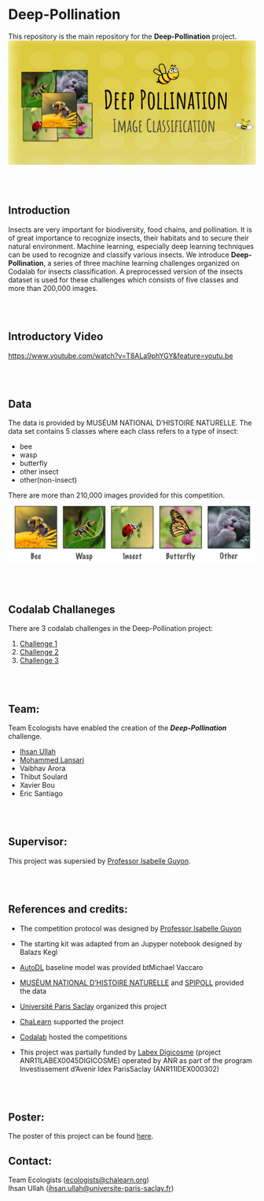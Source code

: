 # Deep-Pollination
This repository is the main repository for the **Deep-Pollination** project.
![Meta-Album cover image](deep-cover.png)


<br><br>

## Introduction
Insects are very important for biodiversity, food chains, and pollination. It is of great importance to recognize insects, their habitats and to secure their natural environment. Machine learning, especially deep learning techniques can be used to recognize and classify various insects. We introduce **Deep-Pollination**, a series of three machine learning challenges organized on Codalab for insects classification. A preprocessed version of the insects dataset is used for these challenges which consists of five classes and more than 200,000 images. 

<br><br>




## Introductory Video
https://www.youtube.com/watch?v=T8ALa9phYGY&feature=youtu.be

<br><br>


## Data
The data is provided by MUSÉUM NATIONAL D’HISTOIRE NATURELLE. The data set contains 5 classes where each class refers to a type of insect:
-   bee 
-   wasp
-   butterfly 
-   other insect
-   other(non-insect)  

There are more than 210,000 images provided for this competition.
![Class images](classes.png)

<br><br>



## Codalab Challaneges
There are 3 codalab challenges in the Deep-Pollination project:
1.  [Challenge 1](https://competitions.codalab.org/competitions/28635)
2.  [Challenge 2](https://competitions.codalab.org/competitions/28996)
3.  [Challenge 3](https://competitions.codalab.org/competitions/29425)


<br><br>


## Team: 
Team Ecologists have enabled the creation of the ***Deep-Pollination*** challenge.
- [Ihsan Ullah](https://github.com/ihsanullah2131)
- [Mohammed Lansari](https://github.com/mlansar)
- Vaibhav Arora
- Thibut Soulard
- Xavier Bou
- Eric Santiago


<br><br>


## Supervisor: 
This project was supersied by [Professor Isabelle Guyon](https://guyon.chalearn.org/).


<br><br>

## References and credits:
- The competition protocol was designed by [Professor Isabelle Guyon](https://guyon.chalearn.org/)

-   The starting kit was adapted from an Jupyper notebook designed by Balazs Kegl
-   [AutoDL](https://competitions.codalab.org/competitions/27082) baseline model was provided btMichael Vaccaro
-   [MUSÉUM NATIONAL D’HISTOIRE NATURELLE](https://www.mnhn.fr/) and [SPIPOLL](https://www.spipoll.org/) provided the data
-   [Université Paris Saclay](https://www.universite-paris-saclay.fr/) organized this project
-   [ChaLearn](http://www.chalearn.org/) supported the project
-   [Codalab](https://competitions.codalab.org/) hosted the competitions
-   This project was partially funded by [Labex Digicosme](https://digicosme.cnrs.fr/) (project ANR11LABEX0045DIGICOSME) operated by ANR as part of the program   Investissement d’Avenir Idex ParisSaclay (ANR11IDEX000302)

<br><br>


## Poster: 
The poster of this project can be found [here](poster.pdf).



## Contact: 
Team Ecologists (ecologists@chalearn.org)  
Ihsan Ullah (ihsan.ullah@universite-paris-saclay.fr)

